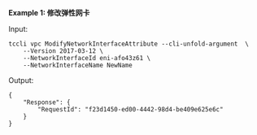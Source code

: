**Example 1: 修改弹性网卡**



Input: 

```
tccli vpc ModifyNetworkInterfaceAttribute --cli-unfold-argument  \
    --Version 2017-03-12 \
    --NetworkInterfaceId eni-afo43z61 \
    --NetworkInterfaceName NewName
```

Output: 
```
{
    "Response": {
        "RequestId": "f23d1450-ed00-4442-98d4-be409e625e6c"
    }
}
```

